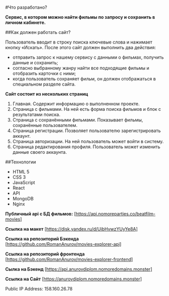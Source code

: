#Что  разрабoтано?

**Сервис, в котором можно найти фильмы по запросу и сохранить в личном кабинете.**

##Как должен работать сайт?

Пользователь вводит в строку поиска ключевые слова и нажимает кнопку «Искать». После этого сайт должен выполнить два действия:

* отправить запрос к нашему сервису с данными о фильмах, получить данные и сохранить;
* согласно выбранному жанру найти все подходящие фильмы и отобразить карточки с ними;
* когда пользователь сохраняет фильм, он должен отображаться в специальном разделе сайта.

**Сайт состоит из нескольких страниц**

1. Главная. Содержит информацию о выполненном проекте.
2. Страница с фильмами. На ней есть форма поиска фильмов и блок с результатами поиска.
3. Страница с сохранёнными фильмами. Показывает фильмы, сохранённые пользователем.
4. Страница регистрации. Позволяет пользователю зарегистрировать аккаунт.
5. Страница авторизации. На ней пользователь может войти в систему.
6. Страница редактирования профиля. Пользователь может изменить данные своего аккаунта.

##Технологии

* HTML 5
* CSS 3
* JavaScript
* React
* API
* MongoDB
* Nginx

**Публичный api с БД фильмов:** [https://api.nomoreparties.co/beatfilm-movies]

**Ссылка на макет** [https://disk.yandex.ru/d/UibHvwzYUyYe8A]

**Ссылка на репозиторий Бэкенда**  [https://github.com/RomanAnurov/movies-explorer-api]

**Ссылка на репозиторий фронтенда** [https://github.com/RomanAnurov/movies-explorer-frontend]

**Сылка на Бэкенд** [https://api.anurovdiplom.nomoredomains.monster]

**Ссылка на Сайт** [https://anurovdiplom.nomoredomains.monster]

Public IP Address: 158.160.26.78
